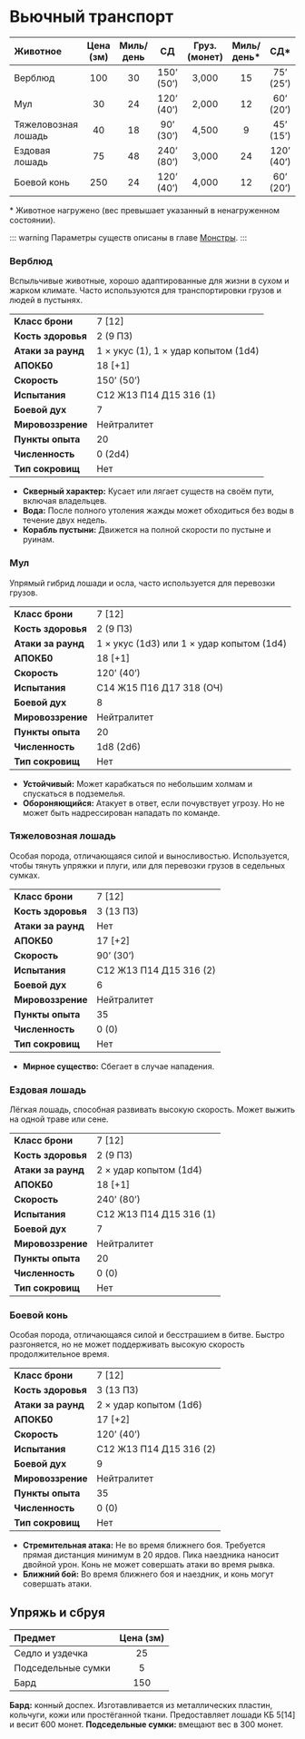 # Вьючный транспорт

| Животное            | Цена (зм) | Миль/день |     СД     | Груз. (монет) | Миль/день* |    СД*     | Груз. (монет)* |
| :------------------ | :-------: | :-------: | :--------: | :-----------: | :--------: | :--------: | :------------: |
| Верблюд             |    100    |    30     | 150’ (50’) |     3,000     |     15     | 75’ (25’)  |     6,000      |
| Мул                 |    30     |    24     | 120’ (40’) |     2,000     |     12     | 60’ (20’)  |     4,000      |
| Тяжеловозная лошадь |    40     |    18     | 90’ (30’)  |     4,500     |     9      | 45’ (15’)  |     9,000      |
| Ездовая лошадь      |    75     |    48     | 240’ (80’) |     3,000     |     24     | 120’ (40’) |     6,000      |
| Боевой конь         |    250    |    24     | 120’ (40’) |     4,000     |     12     | 60’ (20’)  |     8,000      |

<span class="micro">* Животное нагружено (вес превышает указанный в ненагруженном состоянии).</span>

::: warning
Параметры существ описаны в главе [Монстры](/monsters/monsters.md).
:::

### Верблюд

Вспыльчивые животные, хорошо адаптированные для жизни в сухом и жарком климате. Часто используются для транспортировки грузов и людей в пустынях.

|                    |                                      |
| :----------------- | :----------------------------------- |
| **Класс брони**    | 7 [12]                               |
| **Кость здоровья** | 2 (9 ПЗ)                             |
| **Атаки за раунд** | 1 × укус (1), 1 × удар копытом (1d4) |
| **АПОКБ0**         | 18 [+1]                              |
| **Скорость**       | 150’ (50’)                           |
| **Испытания**      | C12 Ж13 П14 Д15 З16 (1)              |
| **Боевой дух**     | 7                                    |
| **Мировоззрение**  | Нейтралитет                          |
| **Пункты опыта**   | 20                                   |
| **Численность**    | 0 (2d4)                              |
| **Тип сокровищ**   | Нет                                  |

- **Скверный характер:** Кусает или лягает существ на своём пути, включая владельцев.
- **Вода:** После полного утоления жажды может обходиться без воды в течение двух недель.
- **Корабль пустыни:** Движется на полной скорости по пустыне и руинам.

### Мул

Упрямый гибрид лошади и осла, часто используется для перевозки грузов.

|                    |                                           |
| :----------------- | :---------------------------------------- |
| **Класс брони**    | 7 [12]                                    |
| **Кость здоровья** | 2 (9 ПЗ)                                  |
| **Атаки за раунд** | 1 × укус (1d3) или 1 × удар копытом (1d4) |
| **АПОКБ0**         | 18 [+1]                                   |
| **Скорость**       | 120’ (40’)                                |
| **Испытания**      | C14 Ж15 П16 Д17 З18 (ОЧ)                  |
| **Боевой дух**     | 8                                         |
| **Мировоззрение**  | Нейтралитет                               |
| **Пункты опыта**   | 20                                        |
| **Численность**    | 1d8 (2d6)                                 |
| **Тип сокровищ**   | Нет                                       |

- **Устойчивый:** Может карабкаться по небольшим холмам и спускаться в подземелья.
- **Обороняющийся:** Атакует в ответ, если почувствует угрозу. Но не может быть надрессирован нападать по команде.

### Тяжеловозная лошадь

Особая порода, отличающаяся силой и выносливостью. Используется, чтобы тянуть упряжки и плуги, или для перевозки грузов в седельных сумках.

|                    |                         |
| :----------------- | :---------------------- |
| **Класс брони**    | 7 [12]                  |
| **Кость здоровья** | 3 (13 ПЗ)               |
| **Атаки за раунд** | Нет                     |
| **АПОКБ0**         | 17 [+2]                 |
| **Скорость**       | 90’ (30’)               |
| **Испытания**      | C12 Ж13 П14 Д15 З16 (2) |
| **Боевой дух**     | 6                       |
| **Мировоззрение**  | Нейтралитет             |
| **Пункты опыта**   | 35                      |
| **Численность**    | 0 (0)                   |
| **Тип сокровищ**   | Нет                     |

- **Мирное существо:** Сбегает в случае нападения.

### Ездовая лошадь

Лёгкая лошадь, способная развивать высокую скорость. Может выжить на одной траве или сене.

|                    |                         |
| :----------------- | :---------------------- |
| **Класс брони**    | 7 [12]                  |
| **Кость здоровья** | 2 (9 ПЗ)                |
| **Атаки за раунд** | 2 × удар копытом (1d4)  |
| **АПОКБ0**         | 18 [+1]                 |
| **Скорость**       | 240’ (80’)              |
| **Испытания**      | C12 Ж13 П14 Д15 З16 (1) |
| **Боевой дух**     | 7                       |
| **Мировоззрение**  | Нейтралитет             |
| **Пункты опыта**   | 20                      |
| **Численность**    | 0 (0)                   |
| **Тип сокровищ**   | Нет                     |

### Боевой конь

Особая порода, отличающаяся силой и бесстрашием в битве. Быстро разгоняется, но не может поддерживать высокую скорость продолжительное время.

|                    |                         |
| :----------------- | :---------------------- |
| **Класс брони**    | 7 [12]                  |
| **Кость здоровья** | 3 (13 ПЗ)               |
| **Атаки за раунд** | 2 × удар копытом (1d6)  |
| **АПОКБ0**         | 17 [+2]                 |
| **Скорость**       | 120’ (40’)              |
| **Испытания**      | C12 Ж13 П14 Д15 З16 (2) |
| **Боевой дух**     | 9                       |
| **Мировоззрение**  | Нейтралитет             |
| **Пункты опыта**   | 35                      |
| **Численность**    | 0 (0)                   |
| **Тип сокровищ**   | Нет                     |

- **Стремительная атака:** Не во время ближнего боя. Требуется прямая дистанция минимум в 20 ярдов. Пика наездника наносит двойной урон. Конь не может совершать атаки во время рывка.
- **Ближний бой:** Во время ближнего боя и наездник, и конь могут совершать атаки.

## Упряжь и сбруя

| Предмет            | Цена (зм) |
| :----------------- | :-------: |
| Седло и уздечка    |    25     |
| Подседельные сумки |     5     |
| Бард               |    150    |

**Бард:** конный доспех. Изготавливается из металлических пластин, кольчуги, кожи или простёганной ткани. Предоставляет лошади КБ 5[14] и весит 600 монет.
**Подседельные сумки:** вмещают вес в 300 монет.